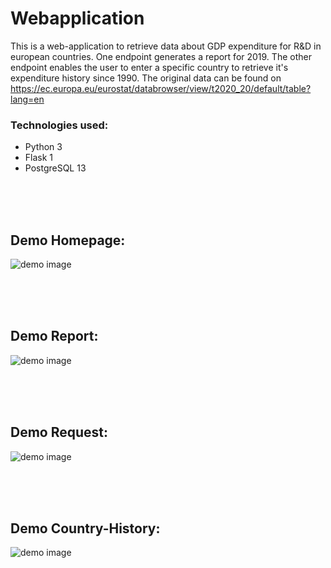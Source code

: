 # Webapplication

This is a web-application to retrieve data about GDP expenditure for R&D in european countries.
One endpoint generates a report for 2019.
The other endpoint enables the user to enter a specific country to retrieve it's expenditure history since 1990.
The original data can be found on https://ec.europa.eu/eurostat/databrowser/view/t2020_20/default/table?lang=en

### Technologies used:
- Python 3
- Flask 1
- PostgreSQL 13


<br/><br/><br/>
## Demo Homepage:
![demo image](https://github.com/aglaevazz/web-application-R-D/blob/main/preview/preview_home.png)

<br/><br/><br/>
## Demo Report:
![demo image](https://github.com/aglaevazz/web-application-R-D/blob/main/preview/preview_report.png)

<br/><br/><br/>
## Demo Request:
![demo image](https://github.com/aglaevazz/web-application-R-D/blob/main/preview/preview_request.png)

<br/><br/><br/>
## Demo Country-History:
![demo image](https://github.com/aglaevazz/web-application-R-D/blob/main/preview/preview_info_germany.png)

